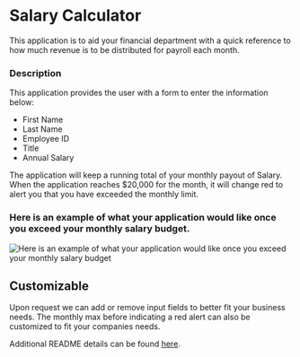 # Salary Calculator

This application is to aid your financial department with a quick reference to how much revenue is to be distributed for payroll each month.

### Description

This application provides the user with a form to enter the information below:

- First Name
- Last Name
- Employee ID
- Title
- Annual Salary

The application will keep a running total of your monthly payout of Salary. When the application reaches $20,000 for the month, it will change red to alert you that you have exceeded the monthly limit. 

### Here is an example of what your application would like once you exceed your monthly salary budget.

![Here is an example of what your application would like once you exceed your monthly salary budget](https://imgur.com/aFJMBbW)

## Customizable

Upon request we can add or remove input fields to better fit your business needs. The monthly max before indicating a red alert can also be customized to fit your companies needs. 



Additional README details can be found [here](https://github.com/PrimeAcademy/readme-template/blob/master/README.md).

